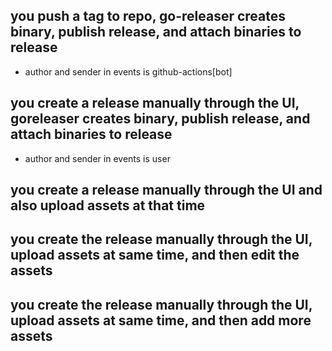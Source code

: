 ## you push a tag to repo, go-releaser creates binary, publish release, and attach binaries to release
 - author and sender in events is github-actions[bot]

## you create a release manually through the UI, goreleaser creates binary, publish release, and attach binaries to release
- author and sender in events is user

## you create a release manually through the UI and also upload assets at that time
## you create the release manually through the UI, upload assets at same time, and then edit the assets
## you create the release manually through the UI, upload assets at same time, and then add more assets
